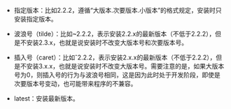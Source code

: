 

* 指定版本：比如2.2.2，遵循“大版本.次要版本.小版本”的格式规定，安装时只安装指定版本。

* 波浪号（tilde）：比如~2.2.2，表示安装2.2.x的最新版本（不低于2.2.2），但是不安装2.3.x，也就是说安装时不改变大版本号和次要版本号。

* 插入号（caret）：比如ˆ2.2.2，表示安装2.x.x的最新版本（不低于2.2.2），但是不安装3.x.x，也就是说安装时不改变大版本号。需要注意的是，如果大版本号为0，则插入号的行为与波浪号相同，这是因为此时处于开发阶段，即使是次要版本号变动，也可能带来程序的不兼容。

* latest：安装最新版本。